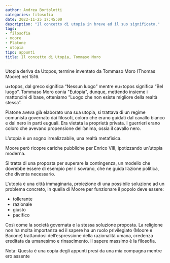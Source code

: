 ```yaml
---  
author: Andrea Bortolotti  
categories: filosofia  
date: 2022-11-25 17:45:00 
description: "Il concetto di utopia in breve ed il suo significato."  
tags:
- filosofia
- moore
- Platone
- utopia
tipo: appunti  
title: Il concetto di Utopia, Tommaso Moro
---  
```


Utopia deriva da Utopos, termine inventato da Tommaso Moro (Thomas Moore) nel 1516. 

u+topos, dal greco significa “Nessun luogo” mentre eu+topos significa “Bel luogo”. Tommaso Moro conia "Eutopia", dunque, mettendo insieme i mattoncini di base, otteniamo “Luogo che non esiste migliore della realtà stessa”.

Platone aveva già elaborato una sua utopia, si trattava di un regime comunista governato dai filosofi, coloro che erano guidati dal cavallo bianco e dal nero in parti euguali. Era vietata la proprietà privata. I guerrieri erano coloro che avevano propensione dell’anima, ossia il cavallo nero. 

L’utopia è un sogno irrealizzabile, una realtà metafisica. 

Moore però ricopre cariche pubbliche per Enrico VIII, ipotizzando un’utopia moderna. 

Si tratta di una proposta per superare la contingenza, un modello che dovrebbe essere di esempio per il sovrano, che ne guida l’azione politica, che diventa necessario. 

L'utopia è una città immaginaria, proiezione di una possibile soluzione ad un problema concreto, in quella di Moore per funzionare il popolo deve essere:

* tollerante
* razionale 
* giusto
* pacifico

Così come la società governata e la stessa  soluzione proposta. La religione non ha molta importanza ed il sapere ha un ruolo privilegiato (Moore e Bacone) trattandosi dell’espressione della razionalità umana, credenza ereditata da umanesimo e rinascimento. Il sapere massimo è la filosofia. 

Nota: Questa è una copia degli appunti presi da una mia compagna mentre ero assente
